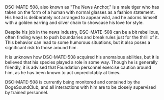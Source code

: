 DSC-MATE-508, also known as "The News Anchor," is a male tiger who has taken on the form of a human with normal glasses as a fashion statement. His head is deliberately not arranged to appear wild, and he adorns himself with a golden earring and silver chain to showcase his love for style. 

Despite his job in the news industry, DSC-MATE-508 can be a bit rebellious, often finding ways to push boundaries and break rules just for the thrill of it. This behavior can lead to some humorous situations, but it also poses a significant risk to those around him. 

It is unknown how DSC-MATE-508 acquired his anomalous abilities, but it is believed that his species played a role in some way. Though he is generally friendly, it is advised that Foundation personnel exercise caution around him, as he has been known to act unpredictably at times. 

DSC-MATE-508 is currently being monitored and contained by the DogeSoundClub, and all interactions with him are to be closely supervised by trained personnel.